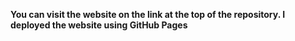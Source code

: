 **You can visit the website on the link at the top of the repository. I deployed the website using GitHub Pages**

